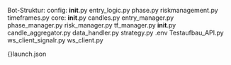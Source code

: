 Bot-Struktur:
  config:
    __init__.py
    entry_logic.py
    phase.py
    riskmanagement.py
    timeframes.py
  core:
    __init__.py
    candles.py
    entry_manager.py
    phase_manager.py
    risk_manager.py
    tf_manager.py
  __init__.py
  candle_aggregator.py
  data_handler.py
  strategy.py
  .env
  Testaufbau_API.py
  ws_client_signalr.py
  ws_client.py
 


  {}launch.json
  
